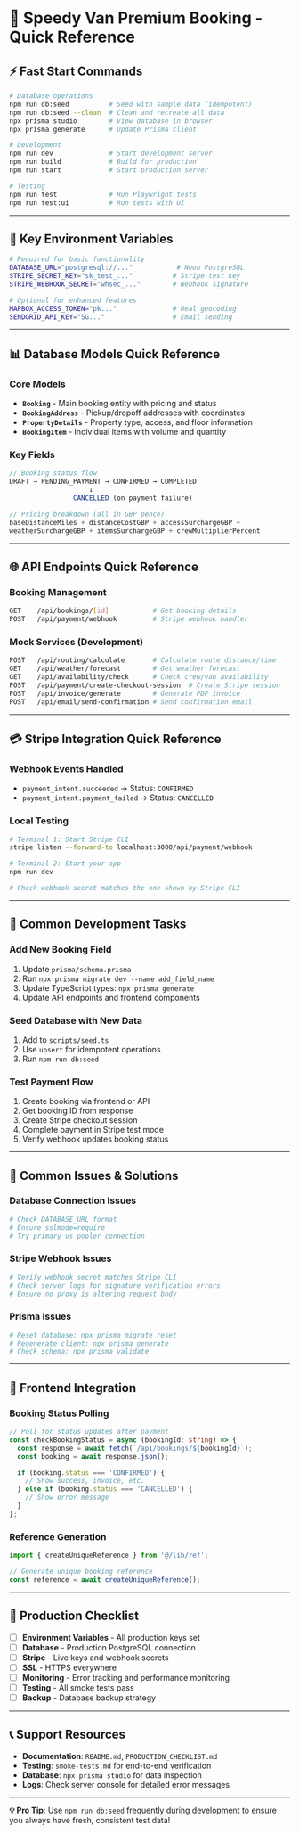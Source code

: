 # 🚀 **Speedy Van Premium Booking - Quick Reference**

## **⚡ Fast Start Commands**

```bash
# Database operations
npm run db:seed          # Seed with sample data (idempotent)
npm run db:seed --clean  # Clean and recreate all data
npx prisma studio        # View database in browser
npx prisma generate      # Update Prisma client

# Development
npm run dev              # Start development server
npm run build            # Build for production
npm run start            # Start production server

# Testing
npm run test             # Run Playwright tests
npm run test:ui          # Run tests with UI
```

---

## **🔑 Key Environment Variables**

```bash
# Required for basic functionality
DATABASE_URL="postgresql://..."           # Neon PostgreSQL
STRIPE_SECRET_KEY="sk_test_..."          # Stripe test key
STRIPE_WEBHOOK_SECRET="whsec_..."        # Webhook signature

# Optional for enhanced features
MAPBOX_ACCESS_TOKEN="pk..."              # Real geocoding
SENDGRID_API_KEY="SG..."                 # Email sending
```

---

## **📊 Database Models Quick Reference**

### **Core Models**

- **`Booking`** - Main booking entity with pricing and status
- **`BookingAddress`** - Pickup/dropoff addresses with coordinates
- **`PropertyDetails`** - Property type, access, and floor information
- **`BookingItem`** - Individual items with volume and quantity

### **Key Fields**

```typescript
// Booking status flow
DRAFT → PENDING_PAYMENT → CONFIRMED → COMPLETED
                    ↓
                CANCELLED (on payment failure)

// Pricing breakdown (all in GBP pence)
baseDistanceMiles + distanceCostGBP + accessSurchargeGBP +
weatherSurchargeGBP + itemsSurchargeGBP + crewMultiplierPercent
```

---

## **🌐 API Endpoints Quick Reference**

### **Booking Management**

```bash
GET    /api/bookings/[id]           # Get booking details
POST   /api/payment/webhook         # Stripe webhook handler
```

### **Mock Services (Development)**

```bash
POST   /api/routing/calculate       # Calculate route distance/time
GET    /api/weather/forecast        # Get weather forecast
GET    /api/availability/check      # Check crew/van availability
POST   /api/payment/create-checkout-session  # Create Stripe session
POST   /api/invoice/generate        # Generate PDF invoice
POST   /api/email/send-confirmation # Send confirmation email
```

---

## **💳 Stripe Integration Quick Reference**

### **Webhook Events Handled**

- `payment_intent.succeeded` → Status: `CONFIRMED`
- `payment_intent.payment_failed` → Status: `CANCELLED`

### **Local Testing**

```bash
# Terminal 1: Start Stripe CLI
stripe listen --forward-to localhost:3000/api/payment/webhook

# Terminal 2: Start your app
npm run dev

# Check webhook secret matches the one shown by Stripe CLI
```

---

## **🔧 Common Development Tasks**

### **Add New Booking Field**

1. Update `prisma/schema.prisma`
2. Run `npx prisma migrate dev --name add_field_name`
3. Update TypeScript types: `npx prisma generate`
4. Update API endpoints and frontend components

### **Seed Database with New Data**

1. Add to `scripts/seed.ts`
2. Use `upsert` for idempotent operations
3. Run `npm run db:seed`

### **Test Payment Flow**

1. Create booking via frontend or API
2. Get booking ID from response
3. Create Stripe checkout session
4. Complete payment in Stripe test mode
5. Verify webhook updates booking status

---

## **🐛 Common Issues & Solutions**

### **Database Connection Issues**

```bash
# Check DATABASE_URL format
# Ensure sslmode=require
# Try primary vs pooler connection
```

### **Stripe Webhook Issues**

```bash
# Verify webhook secret matches Stripe CLI
# Check server logs for signature verification errors
# Ensure no proxy is altering request body
```

### **Prisma Issues**

```bash
# Reset database: npx prisma migrate reset
# Regenerate client: npx prisma generate
# Check schema: npx prisma validate
```

---

## **📱 Frontend Integration**

### **Booking Status Polling**

```typescript
// Poll for status updates after payment
const checkBookingStatus = async (bookingId: string) => {
  const response = await fetch(`/api/bookings/${bookingId}`);
  const booking = await response.json();

  if (booking.status === 'CONFIRMED') {
    // Show success, invoice, etc.
  } else if (booking.status === 'CANCELLED') {
    // Show error message
  }
};
```

### **Reference Generation**

```typescript
import { createUniqueReference } from '@/lib/ref';

// Generate unique booking reference
const reference = await createUniqueReference();
```

---

## **🚀 Production Checklist**

- [ ] **Environment Variables** - All production keys set
- [ ] **Database** - Production PostgreSQL connection
- [ ] **Stripe** - Live keys and webhook secrets
- [ ] **SSL** - HTTPS everywhere
- [ ] **Monitoring** - Error tracking and performance monitoring
- [ ] **Testing** - All smoke tests pass
- [ ] **Backup** - Database backup strategy

---

## **📞 Support Resources**

- **Documentation**: `README.md`, `PRODUCTION_CHECKLIST.md`
- **Testing**: `smoke-tests.md` for end-to-end verification
- **Database**: `npx prisma studio` for data inspection
- **Logs**: Check server console for detailed error messages

---

**💡 Pro Tip**: Use `npm run db:seed` frequently during development to ensure you always have fresh, consistent test data!
